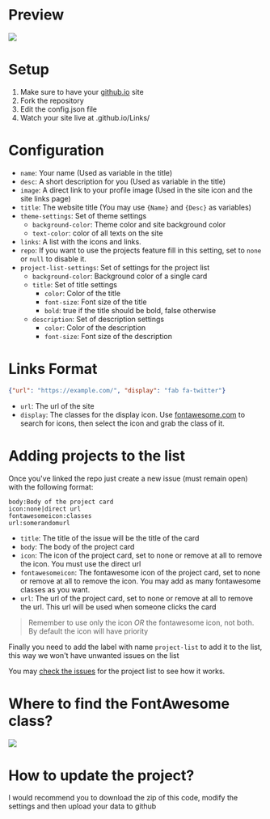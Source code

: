 # Preview
![](https://i.imgur.com/7Ua1buQ.png)

# Setup
1. Make sure to have your [github.io](https://pages.github.com) site
2. Fork the repository
3. Edit the config.json file
4. Watch your site live at <githubusername>.github.io/Links/

# Configuration
- `name`: Your name (Used as variable in the title)
- `desc`: A short description for you (Used as variable in the title)
- `image`: A direct link to your profile image (Used in the site icon and the site links page)
- `title`: The website title (You may use `{Name}` and `{Desc}` as variables)
- `theme-settings`: Set of theme settings
  - `background-color`: Theme color and site background color
  - `text-color`: color of all texts on the site
- `links`: A list with the icons and links.
- `repo`: If you want to use the projects feature fill in this setting, set to `none` or `null` to disable it.
- `project-list-settings`: Set of settings for the project list
  - `background-color`: Background color of a single card
  - `title`: Set of title settings
    - `color`: Color of the title
    - `font-size`: Font size of the title
    - `bold`: true if the title should be bold, false otherwise
  - `description`: Set of description settings
    - `color`: Color of the description
    - `font-size`: Font size of the description
# Links Format
```json
{"url": "https://example.com/", "display": "fab fa-twitter"}
```
- `url`: The url of the site
- `display`: The classes for the display icon. Use [fontawesome.com](https://fontawesome.com/) to search for icons, then select the icon and grab the class of it.

# Adding projects to the list
Once you've linked the repo just create a new issue (must remain open) with the following format:
```
body:Body of the project card
icon:none|direct url
fontawesomeicon:classes
url:somerandomurl
```
- `title`: The title of the issue will be the title of the card
- `body`: The body of the project card
- `icon`: The icon of the project card, set to none or remove at all to remove the icon. You must use the direct url
- `fontawesomeicon`: The fontawesome icon of the project card, set to none or remove at all to remove the icon. You may add as many fontawesome classes as you want.
- `url`: The url of the project card, set to none or remove at all to remove the url. This url will be used when someone clicks the card

> Remember to use only the icon _OR_ the fontawesome icon, not both. By default the icon will have priority
  
Finally you need to add the label with name `project-list` to add it to the list, this way we won't have unwanted issues on the list

You may [check the issues](https://github.com/FranciscoSolisMat/Links/issues) for the project list to see how it works.

# Where to find the FontAwesome class?
![](https://i.imgur.com/D8CjZue.png)
  
# How to update the project?
I would recommend you to download the zip of this code, modify the settings and then upload your data to github
